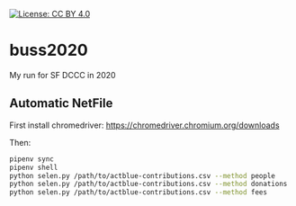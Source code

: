 [![License: CC BY 4.0](https://img.shields.io/badge/License-CC%20BY%204.0-lightgrey.svg)](https://creativecommons.org/licenses/by/4.0/)

# buss2020
My run for SF DCCC in 2020

## Automatic NetFile

First install chromedriver: https://chromedriver.chromium.org/downloads

Then:

```sh
pipenv sync
pipenv shell
python selen.py /path/to/actblue-contributions.csv --method people
python selen.py /path/to/actblue-contributions.csv --method donations
python selen.py /path/to/actblue-contributions.csv --method fees
```
